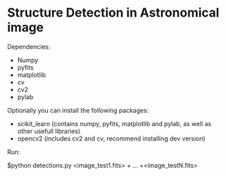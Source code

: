 Structure Detection in Astronomical image
==================

Dependencies:

*   Numpy
*   pyfits
*   matplotlib
*   cv
*   cv2
*   pylab
	
Optionally you can install the following packages:

*   scikit_learn (contains numpy, pyfits, matplotlib and pylab, as well as other usefull libraries)
*   opencv2 (includes cv2 and cv, recommend installing dev version)


Run:

$python detections.py \<image_test1.fits\> + ... +\<image_testN.fits\>

